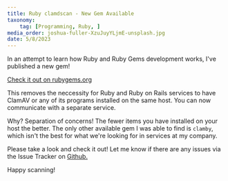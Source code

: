 ```yaml
---
title: Ruby clamdscan - New Gem Available
taxonomy:
	tag: [Programming, Ruby, ]
media_order: joshua-fuller-XzuJuyYLjmE-unsplash.jpg
date: 5/8/2023
---
```


In an attempt to learn how Ruby and Ruby Gems development works, I've published a new gem!

[Check it out on rubygems.org](https://rubygems.org/gems/ruby_clamdscan)

This removes the neccessity for Ruby and Ruby on Rails services to have ClamAV or any of its programs installed on the same host. You can now communicate with a separate service. 

Why? Separation of concerns! The fewer items you have installed on your host the better. The only other available gem I was able to find is `clamby`, which isn't the best for what we're looking for in services at my company. 

Please take a look and check it out! Let me know if there are any issues via the Issue Tracker on [Github.](https://github.com/jacobrayschwartz/ruby_clamdscan)

Happy scanning!

